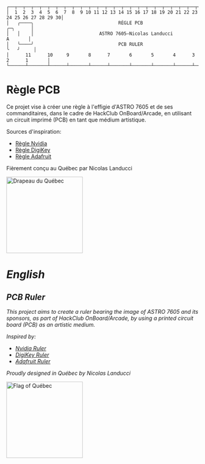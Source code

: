 ```
┌──┬──┬──┬──┬──┬──┬──┬──┬──┬──┬──┬──┬──┬──┬──┬──┬──┬──┬──┬──┬──┬──┬──┬──┬──┬──┬──┬──┬──┬──┬┐
│  1  2  3  4  5  6  7  8  9 10 11 12 13 14 15 16 17 18 19 20 21 22 23 24 25 26 27 28 29 30│
│   ╭────╮                               RÈGLE PCB                                ╭─╮      │
│   │    │                        ASTRO 7605—Nicolas Landucci                      A       │
│   ╰────╯                               PCB RULER                               ╰   ╯     │
│      11      10     9       8      7       6       5       4      3       2      1       │
└──────┴───────┴──────┴───────┴──────┴───────┴───────┴───────┴──────┴───────┴──────┴───────┘
```

# Règle PCB
Ce projet vise à créer une règle à l'effigie d'ASTRO 7605 et de ses commanditaires, dans le cadre de HackClub OnBoard/Arcade, en utilisant un circuit imprimé (PCB) en tant que médium artistique.

Sources d'inspiration:
- [Règle Nvidia](https://www.reddit.com/r/nvidia/comments/dde7fr/so_i_got_a_ruler/)
- [Règle DigiKey](https://www.digikey.ca/en/products/detail/digikey/DKS-PCB-RULER-12INCH/5767550)
- [Règle Adafruit](https://www.adafruit.com/product/1554)

Fièrement conçu au Québec par Nicolas Landucci

<img src="https://upload.wikimedia.org/wikipedia/commons/5/5f/Flag_of_Quebec.svg" alt="Drapeau du Québec" width="200" />


# *English*
## *PCB Ruler*
*This project aims to create a ruler bearing the image of ASTRO 7605 and its sponsors, as part of HackClub OnBoard/Arcade, by using a printed circuit board (PCB) as an artistic medium.*

*Inspired by:*
- [*Nvidia Ruler*](https://www.reddit.com/r/nvidia/comments/dde7fr/so_i_got_a_ruler/)
- [*DigiKey Ruler*](https://www.digikey.ca/en/products/detail/digikey/DKS-PCB-RULER-12INCH/5767550)
- [*Adafruit Ruler*](https://www.adafruit.com/product/1554)

*Proudly designed in Québec by Nicolas Landucci*

<img src="https://upload.wikimedia.org/wikipedia/commons/5/5f/Flag_of_Quebec.svg" alt="Flag of Québec" width="200" />
